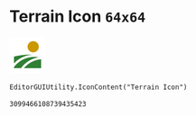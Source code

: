 # Terrain Icon `64x64`
<img src="/img/Terrain%20Icon.png" width=64 height=64>

``` CSharp
EditorGUIUtility.IconContent("Terrain Icon")
```
```
3099466108739435423
```
